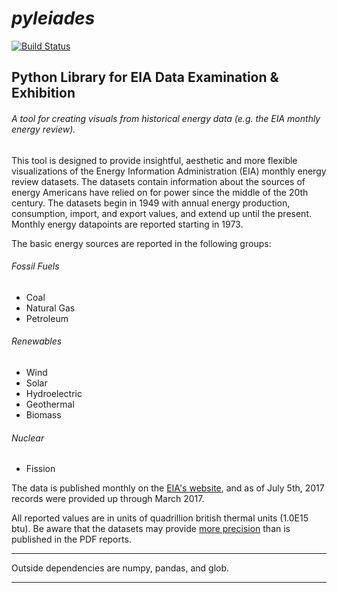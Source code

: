 # *pyleiades*
[![Build Status](https://travis-ci.org/mnegus01/pyleiades.svg?branch=master)](https://travis-ci.org/mitchnegus/pyleiades)

## Python Library for EIA Data Examination & Exhibition

###### A tool for creating visuals from historical energy data (e.g. the EIA monthly energy review).
 
This tool is designed to provide insightful, aesthetic and more flexible visualizations of the Energy Information Administration (EIA) monthly energy review datasets. The datasets contain information about the sources of energy Americans have relied on for power since the middle of the 20th century. The datasets begin in 1949 with annual energy production, consumption, import, and export values, and extend up until the present. Monthly energy datapoints are reported starting in 1973.

The basic energy sources are reported in the following groups:  

###### Fossil Fuels
* Coal
* Natural Gas
* Petroleum

###### Renewables
* Wind
* Solar
* Hydroelectric
* Geothermal
* Biomass

###### Nuclear
* Fission

The data is published monthly on the [EIA's website](https://www.eia.gov/totalenergy/data/monthly/), and as of July 5th, 2017 records were provided up through March 2017.

All reported values are in units of quadrillion british thermal units (1.0E15 btu). Be aware that the datasets may provide [more precision](https://www.eia.gov/totalenergy/data/monthly/dataunits.php) than is published in the PDF reports.

--------------------------------------------------------------

Outside dependencies are numpy, pandas, and glob.

--------------------------------------------------------------
